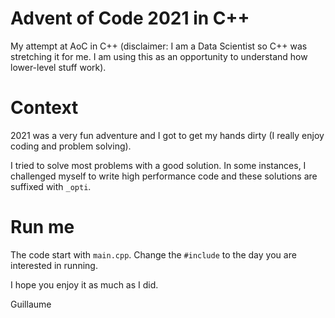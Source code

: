 # Advent of Code 2021 in C++
My attempt at AoC in C++ (disclaimer: I am a Data Scientist so C++ was stretching it for me. I am using this as an opportunity to understand how lower-level stuff work). 

# Context
2021 was a very fun adventure and I got to get my hands dirty (I really enjoy coding and problem solving). 

I tried to solve most problems with a good solution. In some instances, I challenged myself to write high performance code and these solutions are suffixed with `_opti`.

# Run me
The code start with `main.cpp`. Change the `#include` to the day you are interested in running.

I hope you enjoy it as much as I did.

Guillaume
